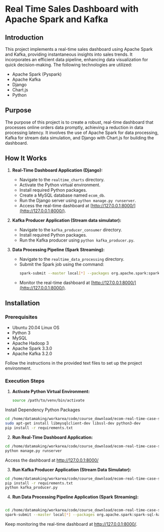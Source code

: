 # Real Time Sales Dashboard with Apache Spark and Kafka

## Introduction

This project implements a real-time sales dashboard using Apache Spark and Kafka, providing instantaneous insights into sales trends. It incorporates an efficient data pipeline, enhancing data visualization for quick decision-making. The following technologies are utilized:

- Apache Spark (Pyspark)
- Apache Kafka
- Django
- Chart.js
- Python

## Purpose

The purpose of this project is to create a robust, real-time dashboard that processes online orders data promptly, achieving a reduction in data processing latency. It involves the use of Apache Spark for data processing, Kafka for stream data simulation, and Django with Chart.js for building the dashboard.

## How It Works

1. **Real-Time Dashboard Application (Django):**
   - Navigate to the `realtime_charts` directory.
   - Activate the Python virtual environment.
   - Install required Python packages.
   - Create a MySQL database named `ecom_db`.
   - Run the Django server using `python manage.py runserver`.
   - Access the real-time dashboard at [http://127.0.0.1:8000/](http://127.0.0.1:8000/).

2. **Kafka Producer Application (Stream data simulator):**
   - Navigate to the `kafka_producer_consumer` directory.
   - Install required Python packages.
   - Run the Kafka producer using `python kafka_producer.py`.

3. **Data Processing Pipeline (Spark Streaming):**
   - Navigate to the `realtime_data_processing` directory.
   - Submit the Spark job using the command:
     ```bash
     spark-submit --master local[*] --packages org.apache.spark:spark-sql-kafka-0-10_2.12:3.3.0,mysql:mysql-connector-java:5.1.49 --files /path/to/datamaking_app.conf /path/to/realtime_data_processing.py
     ```
   - Monitor the real-time dashboard at [http://127.0.0.1:8000/](http://127.0.0.1:8000/).

## Installation

### Prerequisites

- Ubuntu 20.04 Linux OS
- Python 3
- MySQL
- Apache Hadoop 3
- Apache Spark 3.3.0
- Apache Kafka 3.2.0

Follow the instructions in the provided text files to set up the project environment.

### Execution Steps

1. **Activate Python Virtual Environment:**
   ```bash
   source /path/to/venv/bin/activate
Install Dependency Python Packages
```bash
cd /home/datamaking/workarea/code/course_download/ecom-real-time-case-study/realtime_charts
sudo apt-get install libmysqlclient-dev libssl-dev python3-dev
pip install -r requirements.txt
```

2. **Run Real-Time Dashboard Application:**

```bash
cd /home/datamaking/workarea/code/course_download/ecom-real-time-case-study/realtime_charts
python manage.py runserver
```
Access the dashboard at http://127.0.0.1:8000/

3. **Run Kafka Producer Application (Stream Data Simulator):**

```bash
cd /home/datamaking/workarea/code/course_download/ecom-real-time-case-study/kafka_producer_consumer
pip install -r requirements.txt
python kafka_producer.py
```
4. **Run Data Processing Pipeline Application (Spark Streaming):**
```bash

cd /home/datamaking/workarea/code/course_download/ecom-real-time-case-study/realtime_data_processing
spark-submit --master local[*] --packages org.apache.spark:spark-sql-kafka-0-10_2.12:3.3.0,mysql:mysql-connector-java:5.1.49 --files /home/datamaking/workarea/code/course_download/ecom-real-time-case-study/realtime_data_processing/datamaking_app.conf /home/datamaking/workarea/code/course_download/ecom-real-time-case-study/realtime_data_processing/realtime_data_processing.py
```
Keep monitoring the real-time dashboard at http://127.0.0.1:8000/.



